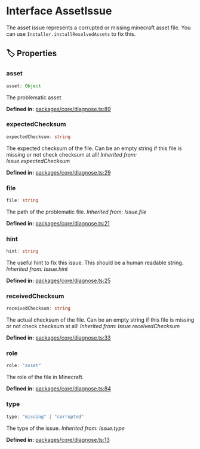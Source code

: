 # Interface AssetIssue

The asset issue represents a corrupted or missing minecraft asset file.
You can use ``Installer.installResolvedAssets`` to fix this.
## 🏷️ Properties

### asset

```ts
asset: Object
```
The problematic asset
<p style="font-size: 14px; color: var(--vp-c-text-2)">
<strong>Defined in:</strong> <a href="https://github.com/voxelum/minecraft-launcher-core-node/blob/master/packages/core/diagnose.ts#L89" target="_blank" rel="noreferrer">packages/core/diagnose.ts:89</a>
</p>


### expectedChecksum

```ts
expectedChecksum: string
```
The expected checksum of the file. Can be an empty string if this file is missing or not check checksum at all!
*Inherited from: Issue.expectedChecksum*

<p style="font-size: 14px; color: var(--vp-c-text-2)">
<strong>Defined in:</strong> <a href="https://github.com/voxelum/minecraft-launcher-core-node/blob/master/packages/core/diagnose.ts#L29" target="_blank" rel="noreferrer">packages/core/diagnose.ts:29</a>
</p>


### file

```ts
file: string
```
The path of the problematic file.
*Inherited from: Issue.file*

<p style="font-size: 14px; color: var(--vp-c-text-2)">
<strong>Defined in:</strong> <a href="https://github.com/voxelum/minecraft-launcher-core-node/blob/master/packages/core/diagnose.ts#L21" target="_blank" rel="noreferrer">packages/core/diagnose.ts:21</a>
</p>


### hint

```ts
hint: string
```
The useful hint to fix this issue. This should be a human readable string.
*Inherited from: Issue.hint*

<p style="font-size: 14px; color: var(--vp-c-text-2)">
<strong>Defined in:</strong> <a href="https://github.com/voxelum/minecraft-launcher-core-node/blob/master/packages/core/diagnose.ts#L25" target="_blank" rel="noreferrer">packages/core/diagnose.ts:25</a>
</p>


### receivedChecksum

```ts
receivedChecksum: string
```
The actual checksum of the file. Can be an empty string if this file is missing or not check checksum at all!
*Inherited from: Issue.receivedChecksum*

<p style="font-size: 14px; color: var(--vp-c-text-2)">
<strong>Defined in:</strong> <a href="https://github.com/voxelum/minecraft-launcher-core-node/blob/master/packages/core/diagnose.ts#L33" target="_blank" rel="noreferrer">packages/core/diagnose.ts:33</a>
</p>


### role

```ts
role: "asset"
```
The role of the file in Minecraft.
<p style="font-size: 14px; color: var(--vp-c-text-2)">
<strong>Defined in:</strong> <a href="https://github.com/voxelum/minecraft-launcher-core-node/blob/master/packages/core/diagnose.ts#L84" target="_blank" rel="noreferrer">packages/core/diagnose.ts:84</a>
</p>


### type

```ts
type: "missing" | "corrupted"
```
The type of the issue.
*Inherited from: Issue.type*

<p style="font-size: 14px; color: var(--vp-c-text-2)">
<strong>Defined in:</strong> <a href="https://github.com/voxelum/minecraft-launcher-core-node/blob/master/packages/core/diagnose.ts#L13" target="_blank" rel="noreferrer">packages/core/diagnose.ts:13</a>
</p>


